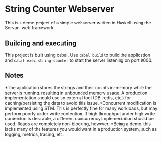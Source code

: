 # String Counter Webserver
This is a demo project of a simple webserver written in Haskell using the
Servant web framework.

## Building and executing
This project is built using cabal. Use `cabal build` to build the application
and `cabal exec string-counter` to start the server listening on port 9000.

## Notes
*The application stores the strings and their counts in-memory while the server
is running, resulting in unbounded memory usage. A production implementation
should use an external tool (DB, redis, etc.) for caching/persisting the data to
avoid this issue.
*Concurrent modification is implemented using STM. This is perfectly fine for
many workloads, but may perform poorly under write contention. If high
throughput under high write contention is desirable, a different concurrency
implementation should be used. Reads are completely non-blocking, however.
*Being a demo, this lacks many of the features you would want in a production
system, such as logging, metrics, tracing, etc.

